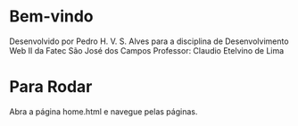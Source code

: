 # Bem-vindo

Desenvolvido por Pedro H. V. S. Alves
para a disciplina de Desenvolvimento Web II
da Fatec São José dos Campos
Professor: Claudio Etelvino de Lima

# Para Rodar
Abra a página home.html e navegue pelas páginas.